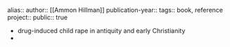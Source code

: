 alias::
author:: [[Ammon Hillman]] 
publication-year::
tags:: book, reference
project:: 
public:: true

- drug-induced child rape in antiquity and early Christianity
-